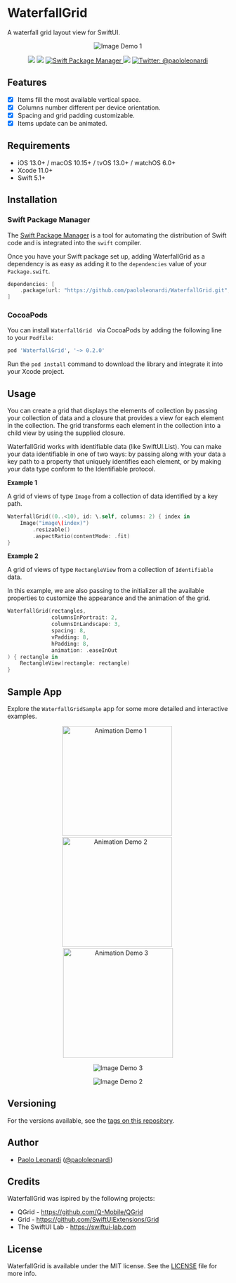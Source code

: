 # WaterfallGrid

A waterfall grid layout view for SwiftUI.

<p align="center">
	<img src="https://paololeonardi.github.io/waterfallgrid/resources/demo1.png" alt="Image Demo 1"/>
</p>

<p align="center">
	<img src="https://img.shields.io/bitrise/deaf4a89eca9a69a?token=tU52Wx6TQeKRWAiTE5iS3g&style=flat" />
	<img src="https://img.shields.io/badge/Swift-5.1-red?style=flat" />
	<a href="https://swift.org/package-manager">
		<img src="https://img.shields.io/badge/spm-compatible-brightgreen.svg?style=flat" alt="Swift Package Manager" />
	</a>
	<img src="https://img.shields.io/github/v/tag/paololeonardi/WaterfallGrid?style=flat" />
	<a href="https://twitter.com/paololeonardi">
		<img src="https://img.shields.io/badge/contact-@paololeonardi-blue.svg?style=flat" alt="Twitter: @paololeonardi" />
	</a>
</p>

## Features

- [x] Items fill the most available vertical space.
- [x] Columns number different per device orientation.
- [x] Spacing and grid padding customizable.
- [x] Items update can be animated.

## Requirements

- iOS 13.0+ / macOS 10.15+ / tvOS 13.0+ / watchOS 6.0+
- Xcode 11.0+
- Swift 5.1+

## Installation

### Swift Package Manager

The [Swift Package Manager](https://swift.org/package-manager/) is a tool for automating the distribution of Swift code and is integrated into the `swift` compiler.

Once you have your Swift package set up, adding WaterfallGrid as a dependency is as easy as adding it to the `dependencies` value of your `Package.swift`.

```swift
dependencies: [
	.package(url: "https://github.com/paololeonardi/WaterfallGrid.git", from: "0.2.0")
]
```

### CocoaPods

You can install `WaterfallGrid ` via CocoaPods by adding the following line to your `Podfile`:

```ruby
pod 'WaterfallGrid', '~> 0.2.0'
```

Run the `pod install` command to download the library
and integrate it into your Xcode project.

## Usage

You can create a grid that displays the elements of collection by passing your collection of data and a closure that provides a view for each element in the collection. The grid transforms each element in the collection into a child view by using the supplied closure.

WaterfallGrid works with identifiable data (like SwiftUI.List). You can make your data identifiable in one of two ways: by passing along with your data a key path to a property that uniquely identifies each element, or by making your data type conform to the Identifiable protocol.

**Example 1**

A grid of views of type `Image` from a collection of data identified by a key path.

```swift
WaterfallGrid((0..<10), id: \.self, columns: 2) { index in
	Image("image\(index)")
		.resizable()
		.aspectRatio(contentMode: .fit)
}
```

**Example 2**

A grid of views of type `RectangleView` from a collection of `Identifiable` data.

In this example, we are also passing to the initializer all the available properties to customize the appearance and the animation of the grid.

```swift
WaterfallGrid(rectangles,
              columnsInPortrait: 2,
              columnsInLandscape: 3,
              spacing: 8,
              vPadding: 8,
              hPadding: 8,
              animation: .easeInOut
) { rectangle in
    RectangleView(rectangle: rectangle)
}
```

## Sample App
Explore the `WaterfallGridSample` app for some more detailed and interactive examples.

<p align="center">
	<img src="https://paololeonardi.github.io/waterfallgrid/resources/animation1.gif" alt="Animation Demo 1" width="250"/>&nbsp;
	<img src="https://paololeonardi.github.io/waterfallgrid/resources/animation2.gif" alt="Animation Demo 2" width="250"/>&nbsp;
	<img src="https://paololeonardi.github.io/waterfallgrid/resources/animation3.gif" alt="Animation Demo 3" width="250"/>
</p>
<p align="center">
	<img src="https://paololeonardi.github.io/waterfallgrid/resources/demo3.png" alt="Image Demo 3"/>
</p>
<p align="center">
	<img src="https://paololeonardi.github.io/waterfallgrid/resources/demo2.png" alt="Image Demo 2"/>
</p>

## Versioning

For the versions available, see the [tags on this repository](https://github.com/paololeonardi/WaterfallGrid/tags). 

## Author
* [Paolo Leonardi](https://github.com/paololeonardi) ([@paololeonardi](https://twitter.com/paololeonardi))

## Credits
WaterfallGrid was ispired by the following projects:

* QGrid - https://github.com/Q-Mobile/QGrid
* Grid - https://github.com/SwiftUIExtensions/Grid
* The SwiftUI Lab - https://swiftui-lab.com

## License

WaterfallGrid is available under the MIT license. See the [LICENSE](LICENSE) file for more info.

